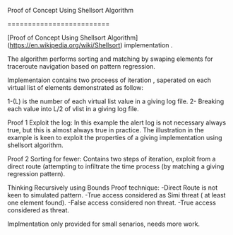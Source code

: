 Proof of Concept Using Shellsort Algorithm

=========================

[Proof of Concept Using Shellsort Algorithm] (https://en.wikipedia.org/wiki/Shellsort) implementation .

The algorithm performs sorting and matching by swaping elements for traceroute navigation based on pattern regression.

Implementaion contains two proceess of iteration , saperated on each virtual list of elements demonstrated as follow:

1-(L) is the number of each virtual list value in a giving log file. 
2- Breaking each value into L/2 of vlist in a giving log file.

Proof 1 Exploit the log:
In this example the alert log is not necessary always true, but this is almost always true in practice. The illustration in the example is keen to exploit the properties of a giving implementation using shellsort algorithm.

Proof 2 Sorting for fewer:
Contains two steps of iteration, exploit from a direct route (attempting to infiltrate the time process (by matching a giving regression pattern).


Thinking Recursively using Bounds Proof technique: 
-Direct Route is not keen to simulated pattern.
-True access considered as Simi threat ( at least one element found).
-False access considered non threat.
-True access considered as threat.

Implmentation only provided for small senarios, needs more work.